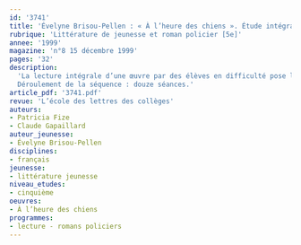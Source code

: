 ```yaml
---
id: '3741'
title: 'Évelyne Brisou-Pellen : « À l’heure des chiens ». Étude intégrale, séquence'
rubrique: 'Littérature de jeunesse et roman policier [5e]'
annee: '1999'
magazine: 'n°8 15 décembre 1999'
pages: '32'
description: 
  'La lecture intégrale d’une œuvre par des élèves en difficulté pose les problèmes du déchiffrage, du maintien de l’attention, de l’anticipation et de la maîtrise du sens d’un écrit long. « À l’heure des chiens » présente l’avantage d’être un récit à la fois passionnant et simple : passionnant, parce que l’intrigue est de qualité ; simple, parce qu’elle est conduite de façon chronologique, de rebondissement en rebondissement, sans « fausse piste ». L’enquête est menée par un jeune garçon narrateur, auquel les lecteurs pourront aisément s’identifier. Son amour et sa bonne connaissance des chiens – exprimés avec humour et sensibilité – servent à la fois de toile de fond et d’éléments déterminants dans la recherche de la vérité. Le lexique, comme la syntaxe, est facile et le récit est très vivant : phrases brèves et nombreux dialogues.
  Déroulement de la séquence : douze séances.'
article_pdf: '3741.pdf'
revue: 'L’école des lettres des collèges'
auteurs:
- Patricia Fize
- Claude Gapaillard
auteur_jeunesse:
- Évelyne Brisou-Pellen
disciplines:
- français
jeunesse:
- littérature jeunesse
niveau_etudes:
- cinquième
oeuvres:
- À l’heure des chiens
programmes:
- lecture - romans policiers
---
```

